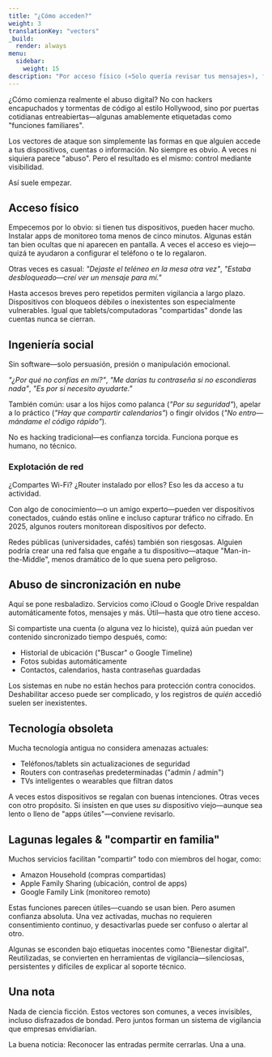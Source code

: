 ```yaml
---
title: "¿Cómo acceden?"
weight: 3
translationKey: "vectors"
_build:
  render: always
menu:
  sidebar:
    weight: 15
description: "Por acceso físico («Solo quería revisar tus mensajes»), funciones ocultas como sincronización en la nube o trucos técnicos como espiar tu Wi-Fi. Algunos métodos son digitales. Otros, emocionales."
---
```


¿Cómo comienza realmente el abuso digital? No con hackers encapuchados y tormentas de código al estilo Hollywood, sino por puertas cotidianas entreabiertas—algunas amablemente etiquetadas como "funciones familiares".

Los vectores de ataque son simplemente las formas en que alguien accede a tus dispositivos, cuentas o información. No siempre es obvio. A veces ni siquiera parece "abuso". Pero el resultado es el mismo: control mediante visibilidad.

Así suele empezar.

## Acceso físico

Empecemos por lo obvio: si tienen tus dispositivos, pueden hacer mucho.
Instalar apps de monitoreo toma menos de cinco minutos. Algunas están tan bien ocultas que ni aparecen en pantalla. A veces el acceso es viejo—quizá te ayudaron a configurar el teléfono o te lo regalaron.

Otras veces es casual: *"Dejaste el teléneo en la mesa otra vez"*, *"Estaba desbloqueado—creí ver un mensaje para mí."*

Hasta accesos breves pero repetidos permiten vigilancia a largo plazo. Dispositivos con bloqueos débiles o inexistentes son especialmente vulnerables. Igual que tablets/computadoras "compartidas" donde las cuentas nunca se cierran.

## Ingeniería social

Sin software—solo persuasión, presión o manipulación emocional.

*"¿Por qué no confías en mí?"*, *"Me darías tu contraseña si no escondieras nada"*, *"Es por si necesito ayudarte."*

También común: usar a los hijos como palanca (*"Por su seguridad"*), apelar a lo práctico (*"Hay que compartir calendarios"*) o fingir olvidos (*"No entro—mándame el código rápido"*).

No es hacking tradicional—es confianza torcida. Funciona porque es humano, no técnico.

### Explotación de red

¿Compartes Wi-Fi? ¿Router instalado por ellos? Eso les da acceso a tu actividad.

Con algo de conocimiento—o un amigo experto—pueden ver dispositivos conectados, cuándo estás online e incluso capturar tráfico no cifrado. En 2025, algunos routers monitorean dispositivos por defecto.

Redes públicas (universidades, cafés) también son riesgosas. Alguien podría crear una red falsa que engañe a tu dispositivo—ataque "Man-in-the-Middle", menos dramático de lo que suena pero peligroso.

## Abuso de sincronización en nube

Aquí se pone resbaladizo. Servicios como iCloud o Google Drive respaldan automáticamente fotos, mensajes y más. Útil—hasta que otro tiene acceso.

Si compartiste una cuenta (o alguna vez lo hiciste), quizá aún puedan ver contenido sincronizado tiempo después, como:

* Historial de ubicación ("Buscar" o Google Timeline)
* Fotos subidas automáticamente
* Contactos, calendarios, hasta contraseñas guardadas

Los sistemas en nube no están hechos para protección contra conocidos. Deshabilitar acceso puede ser complicado, y los registros de *quién* accedió suelen ser inexistentes.

## Tecnología obsoleta

Mucha tecnología antigua no considera amenazas actuales:

* Teléfonos/tablets sin actualizaciones de seguridad
* Routers con contraseñas predeterminadas ("admin / admin")
* TVs inteligentes o wearables que filtran datos

A veces estos dispositivos se regalan con buenas intenciones. Otras veces con otro propósito. Si insisten en que uses *su* dispositivo viejo—aunque sea lento o lleno de "apps útiles"—conviene revisarlo.

## Lagunas legales & "compartir en familia"

Muchos servicios facilitan "compartir" todo con miembros del hogar, como:

* Amazon Household (compras compartidas)
* Apple Family Sharing (ubicación, control de apps)
* Google Family Link (monitoreo remoto)

Estas funciones parecen útiles—cuando se usan bien. Pero asumen confianza absoluta. Una vez activadas, muchas no requieren consentimiento continuo, y desactivarlas puede ser confuso o alertar al otro.

Algunas se esconden bajo etiquetas inocentes como "Bienestar digital". Reutilizadas, se convierten en herramientas de vigilancia—silenciosas, persistentes y difíciles de explicar al soporte técnico.

## Una nota

Nada de ciencia ficción. Estos vectores son comunes, a veces invisibles, incluso disfrazados de bondad. Pero juntos forman un sistema de vigilancia que empresas envidiarían.

La buena noticia: 
Reconocer las entradas permite cerrarlas. Una a una.
